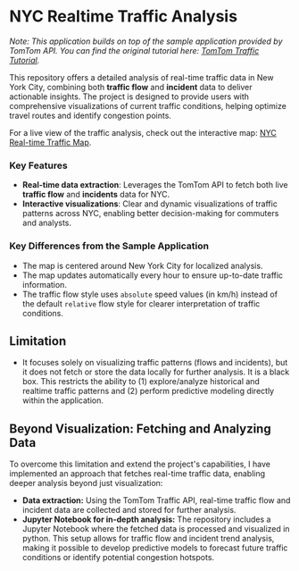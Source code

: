 # NYC Realtime Traffic Analysis

*Note: This application builds on top of the sample application provided by TomTom API. You can find the original tutorial here: [TomTom Traffic Tutorial](https://developer.tomtom.com/maps-sdk-web-js-v5/tutorials-use-cases/traffic-tutorial).*

This repository offers a detailed analysis of real-time traffic data in New York City, combining both **traffic flow** and **incident** data to deliver actionable insights. The project is designed to provide users with comprehensive visualizations of current traffic conditions, helping optimize travel routes and identify congestion points.

For a live view of the traffic analysis, check out the interactive map: [NYC Real-time Traffic Map](https://suyeonju101.github.io/NYC-Realtime-Traffic-Analysis/traffic.html).

### Key Features
- **Real-time data extraction**: Leverages the TomTom API to fetch both live **traffic flow** and **incidents** data for NYC.
- **Interactive visualizations**: Clear and dynamic visualizations of traffic patterns across NYC, enabling better decision-making for commuters and analysts.

### Key Differences from the Sample Application
- The map is centered around New York City for localized analysis.
- The map updates automatically every hour to ensure up-to-date traffic information.
- The traffic flow style uses `absolute` speed values (in km/h) instead of the default `relative` flow style for clearer interpretation of traffic conditions.

## Limitation
- It focuses solely on visualizing traffic patterns (flows and incidents), but it does not fetch or store the data locally for further analysis. It is a black box. This restricts the ability to (1) explore/analyze historical and realtime traffic patterns and (2) perform predictive modeling directly within the application.

## Beyond Visualization: Fetching and Analyzing Data 
To overcome this limitation and extend the project's capabilities, I have implemented an approach that fetches real-time traffic data, enabling deeper analysis beyond just visualization:
- **Data extraction:** Using the TomTom Traffic API, real-time traffic flow and incident data are collected and stored for further analysis.
- **Jupyter Notebook for in-depth analysis:** The repository includes a Jupyter Notebook where the fetched data is processed and visualized in python. This setup allows for traffic flow and incident trend analysis, making it possible to develop predictive models to forecast future traffic conditions or identify potential congestion hotspots.
